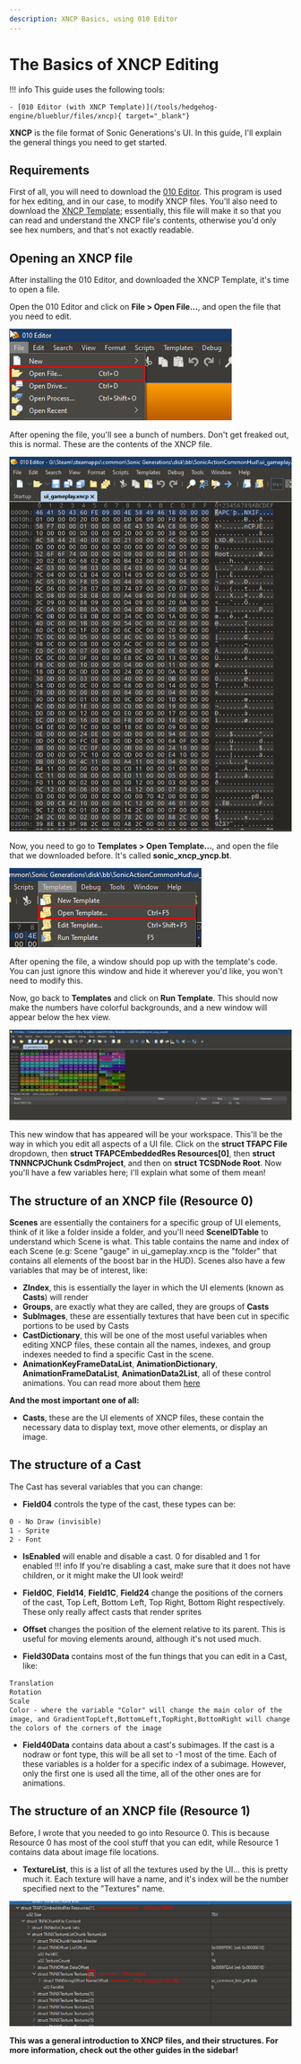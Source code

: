 ```yaml
---
description: XNCP Basics, using 010 Editor
---
```


# The Basics of XNCP Editing
!!! info
    This guide uses the following tools:

    - [010 Editor (with XNCP Template)](/tools/hedgehog-engine/blueblur/files/xncp){ target="_blank"}

**XNCP** is the file format of Sonic Generations's UI. In this guide, I'll explain the general things you need to get started.

## Requirements
First of all, you will need to download the [010 Editor](https://www.sweetscape.com/010editor/). This program is used for hex editing, and in our case, to modify XNCP files.
You'll also need to download the [XNCP Template](https://github.com/tge-was-taken/010-Editor-Templates/blob/master/templates/sonic_xncp_yncp.bt); essentially, this file will make it so that you can read and understand the XNCP file's contents, otherwise you'd only see hex numbers, and that's not exactly readable.

## Opening an XNCP file
After installing the 010 Editor, and downloaded the XNCP Template, it's time to open a file.

Open the 010 Editor and click on **File > Open File...**, and open the file that you need to edit.

![](assets/basics/image0.png)

After opening the file, you'll see a bunch of numbers. Don't get freaked out, this is normal. These are the contents of the XNCP file.

![](assets/basics/image1.png)

Now, you need to go to **Templates > Open Template...**, and open the file that we downloaded before. It's called **sonic_xncp_yncp.bt**.

![](assets/basics/image2.png)

After opening the file, a window should pop up with the template's code. You can just ignore this window and hide it wherever you'd like, you won't need to modify this.

Now, go back to **Templates** and click on **Run Template**. This should now make the numbers have colorful backgrounds, and a new window will appear below the hex view.

![](assets/basics/image3.png)

This new window that has appeared will be your workspace. This'll be the way in which you edit all aspects of a UI file.
Click on the **struct TFAPC File** dropdown, then **struct TFAPCEmbeddedRes Resources[0]**, then **struct TNNNCPJChunk CsdmProject**, and then on **struct TCSDNode Root**. Now  you'll have a few variables here; I'll explain what some of them mean!

## The structure of an XNCP file (Resource 0)

**Scenes** are essentially the containers for a specific group of UI elements, think of it like a folder inside a folder, and you'll need **SceneIDTable** to understand which Scene is what. This table contains the name and index of each Scene (e.g: Scene "gauge" in ui_gameplay.xncp is the "folder" that contains all elements of the boost bar in the HUD).
Scenes also have a few variables that may be of interest, like:

- **ZIndex**, this is essentially the layer in which the UI elements (known as **Casts**) will render
- **Groups**, are exactly what they are called, they are groups of **Casts**
- **SubImages**, these are essentially textures that have been cut in specific portions to be used by Casts
- **CastDictionary**, this will be one of the most useful variables when editing XNCP files, these contain all the names, indexes, and group indexes needed to find a specific Cast in the scene.
- **AnimationKeyFrameDataList**, **AnimationDictionary**, **AnimationFrameDataList**, **AnimationData2List**, all of these control animations. You can read more about them [here](/guides/hedgehog-engine/blueblur/files/xncp/anims)

**And the most important one of all:**

- **Casts**, these are the UI elements of XNCP files, these contain the necessary data to display text, move other elements, or display an image.

## The structure of a Cast
The Cast has several variables that you can change:

- **Field04** controls the type of the cast, these types can be:
```
0 - No Draw (invisible)
1 - Sprite
2 - Font
```
- **IsEnabled** will enable and disable a cast. 0 for disabled and 1 for enabled
!!! info
    If you're disabling a cast, make sure that it does not have children, or it might make the UI look weird!


- **Field0C**, **Field14**, **Field1C**, **Field24** change the positions of the corners of the cast, Top Left, Bottom Left, Top Right, Bottom Right respectively. These only really affect casts that render sprites
- **Offset** changes the position of the element relative to its parent. This is useful for moving elements around, although it's not used much.
- **Field30Data** contains most of the fun things that you can edit in a Cast, like:
```
Translation
Rotation
Scale
Color - where the variable "Color" will change the main color of the image, and GradientTopLeft,BottomLeft,TopRight,BottomRight will change the colors of the corners of the image
```
- **Field40Data** contains data about a cast's subimages. If the cast is a nodraw or font type, this will be all set to -1 most of the time. Each of these variables is a holder for a specific index of a subimage. However, only the first one is used all the time, all of the other ones are for animations.
  
## The structure of an XNCP file (Resource 1)
Before, I wrote that you needed to go into Resource 0. This is because Resource 0 has most of the cool stuff that you can edit, while Resource 1 contains data about image file locations.

- **TextureList**, this is a list of all the textures used by the UI... this is pretty much it. Each texture will have a name, and it's index will be the number specified next to the "Textures" name.
  
![](assets/basics/image4.png)



**This was a general introduction to XNCP files, and their structures. For more information, check out the other guides in the sidebar!**
